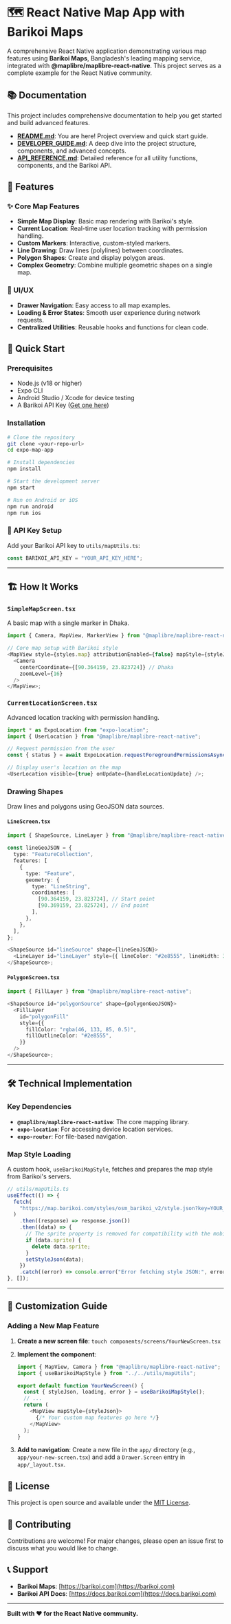 # 🗺️ React Native Map App with Barikoi Maps

A comprehensive React Native application demonstrating various map features using **Barikoi Maps**, Bangladesh's leading mapping service, integrated with **@maplibre/maplibre-react-native**. This project serves as a complete example for the React Native community.

## 📚 Documentation

This project includes comprehensive documentation to help you get started and build advanced features.

- **[README.md](./README.md)**: You are here! Project overview and quick start guide.
- **[DEVELOPER_GUIDE.md](./docs/DEVELOPER_GUIDE.md)**: A deep dive into the project structure, components, and advanced concepts.
- **[API_REFERENCE.md](./docs/API_REFERENCE.md)**: Detailed reference for all utility functions, components, and the Barikoi API.

## 📱 Features

### ✨ Core Map Features

- **Simple Map Display**: Basic map rendering with Barikoi's style.
- **Current Location**: Real-time user location tracking with permission handling.
- **Custom Markers**: Interactive, custom-styled markers.
- **Line Drawing**: Draw lines (polylines) between coordinates.
- **Polygon Shapes**: Create and display polygon areas.
- **Complex Geometry**: Combine multiple geometric shapes on a single map.

### 🎨 UI/UX

- **Drawer Navigation**: Easy access to all map examples.
- **Loading & Error States**: Smooth user experience during network requests.
- **Centralized Utilities**: Reusable hooks and functions for clean code.

## 🚀 Quick Start

### Prerequisites

- Node.js (v18 or higher)
- Expo CLI
- Android Studio / Xcode for device testing
- A Barikoi API Key ([Get one here](https://barikoi.com))

### Installation

```bash
# Clone the repository
git clone <your-repo-url>
cd expo-map-app

# Install dependencies
npm install

# Start the development server
npm start

# Run on Android or iOS
npm run android
npm run ios
```

### 🔑 API Key Setup

Add your Barikoi API key to `utils/mapUtils.ts`:

```typescript
const BARIKOI_API_KEY = "YOUR_API_KEY_HERE";
```

---

## 🏗️ How It Works

### `SimpleMapScreen.tsx`

A basic map with a single marker in Dhaka.

```typescript
import { Camera, MapView, MarkerView } from "@maplibre/maplibre-react-native";

// Core map setup with Barikoi style
<MapView style={styles.map} attributionEnabled={false} mapStyle={styleJson}>
  <Camera
    centerCoordinate={[90.364159, 23.823724]} // Dhaka
    zoomLevel={16}
  />
</MapView>;
```

### `CurrentLocationScreen.tsx`

Advanced location tracking with permission handling.

```typescript
import * as ExpoLocation from "expo-location";
import { UserLocation } from "@maplibre/maplibre-react-native";

// Request permission from the user
const { status } = await ExpoLocation.requestForegroundPermissionsAsync();

// Display user's location on the map
<UserLocation visible={true} onUpdate={handleLocationUpdate} />;
```

### Drawing Shapes

Draw lines and polygons using GeoJSON data sources.

#### `LineScreen.tsx`

```typescript
import { ShapeSource, LineLayer } from "@maplibre/maplibre-react-native";

const lineGeoJSON = {
  type: "FeatureCollection",
  features: [
    {
      type: "Feature",
      geometry: {
        type: "LineString",
        coordinates: [
          [90.364159, 23.823724], // Start point
          [90.369159, 23.825724], // End point
        ],
      },
    },
  ],
};

<ShapeSource id="lineSource" shape={lineGeoJSON}>
  <LineLayer id="lineLayer" style={{ lineColor: "#2e8555", lineWidth: 3 }} />
</ShapeSource>;
```

#### `PolygonScreen.tsx`

```typescript
import { FillLayer } from "@maplibre/maplibre-react-native";

<ShapeSource id="polygonSource" shape={polygonGeoJSON}>
  <FillLayer
    id="polygonFill"
    style={{
      fillColor: "rgba(46, 133, 85, 0.5)",
      fillOutlineColor: "#2e8555",
    }}
  />
</ShapeSource>;
```

---

## 🛠️ Technical Implementation

### Key Dependencies

- **`@maplibre/maplibre-react-native`**: The core mapping library.
- **`expo-location`**: For accessing device location services.
- **`expo-router`**: For file-based navigation.

### Map Style Loading

A custom hook, `useBarikoiMapStyle`, fetches and prepares the map style from Barikoi's servers.

```typescript
// utils/mapUtils.ts
useEffect(() => {
  fetch(
    "https://map.barikoi.com/styles/osm_barikoi_v2/style.json?key=YOUR_API_KEY"
  )
    .then((response) => response.json())
    .then((data) => {
      // The sprite property is removed for compatibility with the mobile SDK
      if (data.sprite) {
        delete data.sprite;
      }
      setStyleJson(data);
    })
    .catch((error) => console.error("Error fetching style JSON:", error));
}, []);
```

---

## 🔧 Customization Guide

### Adding a New Map Feature

1.  **Create a new screen file**:
    `touch components/screens/YourNewScreen.tsx`

2.  **Implement the component**:

    ```typescript
    import { MapView, Camera } from "@maplibre/maplibre-react-native";
    import { useBarikoiMapStyle } from "../../utils/mapUtils";

    export default function YourNewScreen() {
      const { styleJson, loading, error } = useBarikoiMapStyle();
      // ...
      return (
        <MapView mapStyle={styleJson}>
          {/* Your custom map features go here */}
        </MapView>
      );
    }
    ```

3.  **Add to navigation**:
    Create a new file in the `app/` directory (e.g., `app/your-new-screen.tsx`) and add a `Drawer.Screen` entry in `app/_layout.tsx`.

## 📄 License

This project is open source and available under the [MIT License](LICENSE).

## 🤝 Contributing

Contributions are welcome! For major changes, please open an issue first to discuss what you would like to change.

## 📞 Support

- **Barikoi Maps**: [https://barikoi.com](https://barikoi.com)
- **Barikoi API Docs**: [https://docs.barikoi.com](https://docs.barikoi.com)

---

**Built with ❤️ for the React Native community.**
